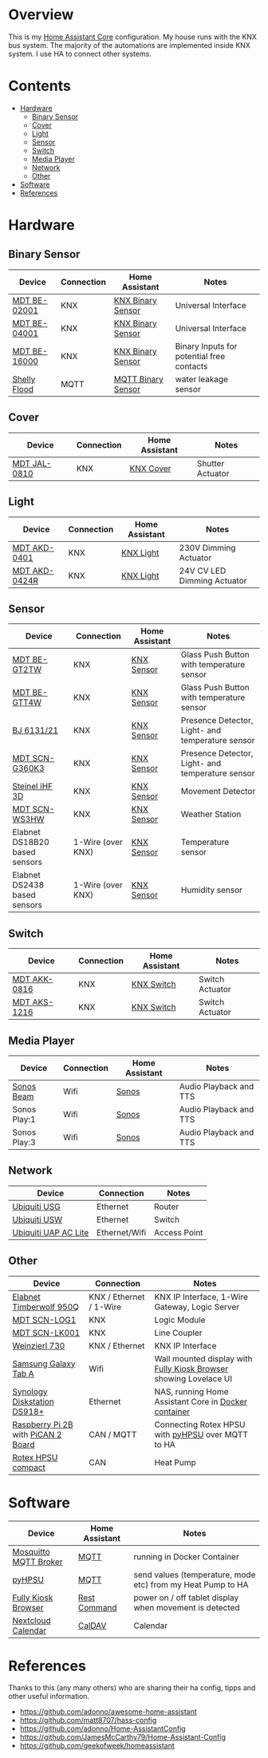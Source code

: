 # Overview
This is my [Home Assistant Core](https://home-assistant.io) configuration.
My house runs with the KNX bus system. The majority of the automations are implemented inside KNX system. I use HA to connect other systems.

# Contents
* [Hardware](#hardware)
  * [Binary Sensor](#binary_sensor)
  * [Cover](#cover)
  * [Light](#light)
  * [Sensor](#sensor)
  * [Switch](#switch)
  * [Media Player](#media_player)
  * [Network](#network)
  * [Other](#other)
* [Software](#software)
* [References](#references)

# <a name="hardware">Hardware</a>

## <a name="binary_sensor">Binary Sensor</a>
| Device  | Connection | Home Assistant | Notes |
| ------------- | ------------- | ------------- | ------------- |
| [MDT BE-02001](https://www.mdt.de/EN_Universal_Interface.html)| KNX | [KNX Binary Sensor](https://www.home-assistant.io/integrations/binary_sensor.knx/) | Universal Interface |
| [MDT BE-04001](https://www.mdt.de/EN_Universal_Interface.html)| KNX | [KNX Binary Sensor](https://www.home-assistant.io/integrations/binary_sensor.knx/) | Universal Interface |
| [MDT BE-16000](https://www.mdt.de/EN_Binary_Inputs.html)| KNX | [KNX Binary Sensor](https://www.home-assistant.io/integrations/binary_sensor.knx/) | Binary Inputs for potential free contacts |
| [Shelly Flood](https://shelly.cloud/shelly-flood-and-temperature-sensor-wifi-smart-home-automation/)| MQTT | [MQTT Binary Sensor](https://www.home-assistant.io/integrations/binary_sensor.mqtt/) | water leakage sensor |

## <a name="cover">Cover</a>
| Device  | Connection | Home Assistant | Notes |
| ------------- | ------------- | ------------- | ------------- |
| [MDT JAL-0810](https://www.mdt.de/EN_Shutter_Actuators.html)| KNX | [KNX Cover](https://www.home-assistant.io/integrations/cover.knx/) | Shutter Actuator |

## <a name="light">Light</a>
| Device  | Connection | Home Assistant | Notes |
| ------------- | ------------- | ------------- | ------------- |
| [MDT AKD-0401](https://www.mdt.de/EN_Dimming_Actuators.html)| KNX | [KNX Light](https://www.home-assistant.io/integrations/light.knx/) | 230V Dimming Actuator |
| [MDT AKD-0424R](https://www.mdt.de/EN_LED_Controller.html)| KNX | [KNX Light](https://www.home-assistant.io/integrations/light.knx/) | 24V CV LED Dimming Actuator |

## <a name="sensor">Sensor</a>
| Device  | Connection | Home Assistant | Notes |
| ------------- | ------------- | ------------- | ------------- |
| [MDT BE-GT2TW](https://www.mdt.de/EN_Glas_Push_Buttons_Smart.html)| KNX | [KNX Sensor](https://www.home-assistant.io/integrations/sensor.knx/) | Glass Push Button with temperature sensor |
| [MDT BE-GTT4W](https://www.mdt.de/EN_Glas_Push_Buttons.html)| KNX | [KNX Sensor](https://www.home-assistant.io/integrations/sensor.knx/) | Glass Push Button with temperature sensor |
| [BJ 6131/21](https://www.busch-jaeger.de/produktuebersicht?tx_nlbjproducts_catalog%5Baction%5D=show&tx_nlbjproducts_catalog%5BcatBjeProdukt%5D=4113&tx_nlbjproducts_catalog%5BcatStdArtikel%5D=3662&tx_nlbjproducts_catalog%5Bcontroller%5D=CatStdArtikel&cHash=c6f1cfea50e5e80ea9ce72c86ab42c8f)| KNX | [KNX Sensor](https://www.home-assistant.io/integrations/sensor.knx/) | Presence Detector, Light- and temperature sensor |
| [MDT SCN-G360K3](https://www.mdt.de/EN_Presence_Detectors.html)| KNX | [KNX Sensor](https://www.home-assistant.io/integrations/sensor.knx/) | Presence Detector, Light- and temperature sensor |
| [Steinel iHF 3D](https://www.steinel.de/en/trade-professional/sensors/knx/ihf-3d-knx-007607.html)| KNX | [KNX Sensor](https://www.home-assistant.io/integrations/sensor.knx/) | Movement Detector |
| [MDT SCN-WS3HW](https://www.mdt.de/EN_Weather_Station.html)| KNX | [KNX Sensor](https://www.home-assistant.io/integrations/sensor.knx/) | Weather Station |
| Elabnet DS18B20 based sensors | 1-Wire (over KNX)| [KNX Sensor](https://www.home-assistant.io/integrations/sensor.knx/) | Temperature sensor |
| Elabnet DS2438 based sensors | 1-Wire (over KNX) | [KNX Sensor](https://www.home-assistant.io/integrations/sensor.knx/) | Humidity sensor |

## <a name="switch">Switch</a>
| Device  | Connection | Home Assistant | Notes |
| ------------- | ------------- | ------------- | ------------- |
| [MDT AKK-0816](https://www.mdt.de/EN_Switch_Actuators_AKK.html)| KNX | [KNX Switch](https://www.home-assistant.io/integrations/switch.knx/) | Switch Actuator |
| [MDT AKS-1216](https://www.mdt.de/EN_Switch_Actuators_AKS.html)| KNX | [KNX Switch](https://www.home-assistant.io/integrations/switch.knx/) | Switch Actuator |

## <a name="media_player">Media Player</a>
| Device  | Connection | Home Assistant | Notes |
| ------------- | ------------- | ------------- | ------------- |
| [Sonos Beam](https://www.sonos.com/en-us/shop/beam.html) | Wifi | [Sonos](https://www.home-assistant.io/integrations/sonos/) | Audio Playback and TTS |
| Sonos Play:1 | Wifi | [Sonos](https://www.home-assistant.io/integrations/sonos/) | Audio Playback and TTS |
| Sonos Play:3 | Wifi | [Sonos](https://www.home-assistant.io/integrations/sonos/) | Audio Playback and TTS |

## <a name="network">Network</a>
| Device  | Connection | Notes |
| ------------- | ------------- | ------------- |
| [Ubiquiti USG](https://www.ui.com/unifi-routing/usg/)| Ethernet | Router |
| [Ubiquiti USW](https://www.ui.com/unifi-switching/unifi-switch-poe/)| Ethernet | Switch |
| [Ubiquiti UAP AC Lite](https://www.ui.com/unifi/unifi-ap-ac-lite/)| Ethernet/Wifi | Access Point |

## <a name="other">Other</a>
| Device  | Connection | Notes |
| ------------- | ------------- | ------------- |
| [Elabnet Timberwolf 950Q](https://shop.wiregate.de/aktion/multifunktionsgateway/timberwolf-hutschiene/timberwolf-server-950-art-nr-517.html) | KNX / Ethernet / 1-Wire | KNX IP Interface, 1-Wire Gateway, Logic Server |
| [MDT SCN-LOG1](https://www.mdt.de/EN_Logical_Module.html) | KNX | Logic Module |
| [MDT SCN-LK001](https://www.mdt.de/EN_Interfaces.html) | KNX | Line Coupler |
| [Weinzierl 730](https://www.weinzierl.de/index.php/en/all-knx/knx-devices-en/produktarchiv-en/knx-ip-interface-730-en) | KNX / Ethernet | KNX IP Interface |
| [Samsung Galaxy Tab A](https://www.samsung.com/uk/tablets/galaxy-tab-a-10-1-2016-t580/SM-T580NZKABTU/) | Wifi | Wall mounted display with [Fully Kiosk Browser](https://www.ozerov.de/fully-kiosk-browser/) showing Lovelace UI |
| [Synology Diskstation DS918+](https://www.synology.com/en-global/products/DS918+) | Ethernet | NAS, running Home Assistant Core in [Docker container](https://hub.docker.com/r/homeassistant/home-assistant) |
| [Raspberry Pi 2B](https://www.raspberrypi.org/products/raspberry-pi-2-model-b/) with [PiCAN 2 Board](http://skpang.co.uk/catalog/pican2-canbus-board-for-raspberry-pi-23-p-1475.html) | CAN / MQTT | Connecting Rotex HPSU with [pyHPSU](https://github.com/Spanni26/pyHPSU) over MQTT to HA |
| [Rotex HPSU compact](https://www.rotex-heating.com/products/heat-pump/air-to-water-heat-pump/hpsu-compact.html) | CAN | Heat Pump |


# <a name="software">Software</a>
| Device  | Home Assistant | Notes |
| ------------- | ------------- | ------------- |
| [Mosquitto MQTT Broker](https://mosquitto.org/) | [MQTT](https://www.home-assistant.io/integrations/mqtt/) | running in Docker Container |
| [pyHPSU](https://github.com/Spanni26/pyHPSU) | [MQTT](https://www.home-assistant.io/integrations/mqtt/) | send values (temperature, mode etc) from my Heat Pump to HA |
| [Fully Kiosk Browser](https://www.ozerov.de/fully-kiosk-browser/) | [Rest Command](https://www.home-assistant.io/integrations/rest_command/) | power on / off tablet display when movement is detected |
| [Nextcloud Calendar](https://nextcloud.com/) | [CalDAV](https://www.home-assistant.io/integrations/caldav/)| Calendar |


# <a name="references">References</a>
Thanks to this (any many others) who are sharing their ha config, tipps and other useful information.
* https://github.com/adonno/awesome-home-assistant
* https://github.com/matt8707/hass-config
* https://github.com/adonno/Home-AssistantConfig
* https://github.com/JamesMcCarthy79/Home-Assistant-Config
* https://github.com/geekofweek/homeassistant